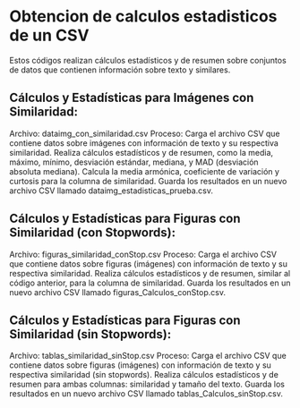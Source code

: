 # Obtencion de calculos estadisticos de un CSV

Estos códigos realizan cálculos estadísticos y de resumen sobre conjuntos de datos que contienen información sobre texto y similares. 

## Cálculos y Estadísticas para Imágenes con Similaridad:

Archivo: dataimg_con_similaridad.csv
Proceso:
Carga el archivo CSV que contiene datos sobre imágenes con información de texto y su respectiva similaridad.
Realiza cálculos estadísticos y de resumen, como la media, máximo, mínimo, desviación estándar, mediana, y MAD (desviación absoluta mediana).
Calcula la media armónica, coeficiente de variación y curtosis para la columna de similaridad.
Guarda los resultados en un nuevo archivo CSV llamado dataimg_estadisticas_prueba.csv.

## Cálculos y Estadísticas para Figuras con Similaridad (con Stopwords):

Archivo: figuras_similaridad_conStop.csv
Proceso:
Carga el archivo CSV que contiene datos sobre figuras (imágenes) con información de texto y su respectiva similaridad.
Realiza cálculos estadísticos y de resumen, similar al código anterior, para la columna de similaridad.
Guarda los resultados en un nuevo archivo CSV llamado figuras_Calculos_conStop.csv.

## Cálculos y Estadísticas para Figuras con Similaridad (sin Stopwords):

Archivo: tablas_similaridad_sinStop.csv
Proceso:
Carga el archivo CSV que contiene datos sobre figuras (imágenes) con información de texto y su respectiva similaridad (sin stopwords).
Realiza cálculos estadísticos y de resumen para ambas columnas: similaridad y tamaño del texto.
Guarda los resultados en un nuevo archivo CSV llamado tablas_Calculos_sinStop.csv.
